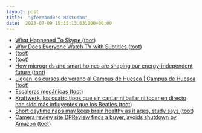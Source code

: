 ```yaml
---
layout: post
title:  "@fernand0's Mastodon"
date:  2023-07-09 15:35:13.631000+00:00
---
```

*  [What Happened To Skype ](https://www.youtube.com/watch?v=wc5MNTKLnns&amp%3Bfeature=youtu.b) ([toot](https://mastodon.social/@fernand0/110684858851623894))
*  [Why Does Everyone Watch TV with Subtitles ](https://www.indiewire.com/features/general/why-more-people-use-subtitles-1234875864) ([toot](https://mastodon.social/@fernand0/110684574547255258))
*  [ ](https://mastodon.social/users/fernand0/statuses/110683943839189404/activity) ([toot](https://mastodon.social/users/fernand0/statuses/110683943839189404/activity))
*  [ ](https://mstdn.social/@faizalr) ([toot](https://mastodon.social/@fernand0/110683943562334783))
*  [How microgrids and smart homes are shaping our energy-independent future ](https://www.theverge.com/23751315/smart-home-energy-microgrid-efficiency-independen) ([toot](https://mastodon.social/@fernand0/110683858130647295))
*  [Llegan los cursos de verano al Campus de Huesca \| Campus de Huesca ](http://campushuesca.unizar.es/noticias/llegan-los-cursos-de-verano-al-campus-de-huesc) ([toot](https://mastodon.social/@fernand0/110683697694555997))
*  [Escaleras mecánicas ](https://www.flickr.com/photos/fernand0/53007849110) ([toot](https://mastodon.social/@fernand0/110683617587434662))
*  [Kraftwerk, los cuatro tipos que sin cantar ni bailar ni tocar en directo han sido más influyentes que los Beatles ](https://elpais.com/icon/2023-07-03/kraftwerk-los-cuatro-tipos-que-sin-cantar-ni-bailar-ni-tocar-en-directo-han-sido-mas-influyentes-que-los-beatles.htm) ([toot](https://mastodon.social/@fernand0/110683448178088493))
*  [Short daytime naps may keep brain healthy as it ages, study says ](https://www.theguardian.com/science/2023/jun/20/short-daytime-naps-may-keep-brain-healthy-as-it-ages-study-say) ([toot](https://mastodon.social/@fernand0/110683230153734053))
*  [Camera review site DPReview finds a buyer, avoids shutdown by Amazon ](https://arstechnica.com/gadgets/2023/06/camera-review-site-dpreview-finds-a-buyer-avoids-shutdown-by-amazon) ([toot](https://mastodon.social/@fernand0/110682886075910808))
